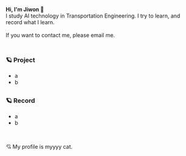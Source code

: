 **Hi, I'm Jiwon 🐾** <br/>
I study AI technology in Transportation Engineering. I try to learn, and record what I learn. <br/><br/>
If you want to contact me, please email me. <br/><br/>

##
### 🪐 Project 
- a
- b

## 
### 🪐 Record
- a
- b

##
<br/>
💘 My profile is myyyy cat.
